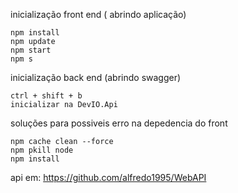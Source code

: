 inicialização front end ( abrindo aplicação)
  
    npm install
    npm update 
    npm start  
    npm s 
  
inicialização back end (abrindo swagger)

    ctrl + shift + b
    inicializar na DevIO.Api
    
soluções para possiveis erro na depedencia do front 

    npm cache clean --force
    npm pkill node
    npm install
  

  api em: https://github.com/alfredo1995/WebAPI
  
